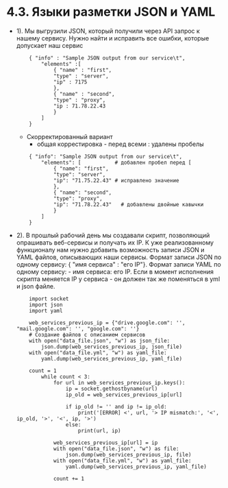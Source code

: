 # 4.3. Языки разметки JSON и YAML
- 1). Мы выгрузили JSON, который получили через API запрос к нашему сервису.
		Нужно найти и исправить все ошибки, которые допускает наш сервис
	 
	```
		{ "info" : "Sample JSON output from our service\t",
			"elements" :[ 
				{ "name" : "first",
				"type" : "server",
				"ip" : 7175 
				},
				{ "name" : "second",
				"type" : "proxy",
				"ip : 71.78.22.43
				}
			]
		}
	```
	
	- Скорректированный вариант
		- общая коррестировка - перед всеми : удалены пробелы
	
	```
        { "info": "Sample JSON output from our service\t",
            "elements": [           # добавлен пробел перед [
                { "name": "first",
                "type": "server",
                "ip": "71.75.22.43" # исправлено значение
                },
                { "name": "second",
                "type": "proxy",
                "ip": "71.78.22.43"   # добавлены двойные кавычки
                }
            ]
		}
	```
	
	
- 2). В прошлый рабочий день мы создавали скрипт, позволяющий опрашивать веб-сервисы и получать их IP. 
К уже реализованному функционалу нам нужно добавить возможность записи JSON и YAML файлов, 
описывающих наши сервисы. Формат записи JSON по одному сервису: { "имя сервиса" : "его IP"}. 
Формат записи YAML по одному сервису: - имя сервиса: его IP. 
Если в момент исполнения скрипта меняется IP у сервиса - он должен так же поменяться в yml и json файле.

	```
        import socket
        import json
        import yaml
        
        web_services_previous_ip = {"drive.google.com": '', "mail.google.com": '', "google.com": ''}
        # Создание файлов с описанием сервисов
        with open("data_file.json", "w") as json_file:
            json.dump(web_services_previous_ip, json_file)
        with open("data_file.yml", "w") as yaml_file:
            yaml.dump(web_services_previous_ip, yaml_file)

        count = 1
            while count < 3:
                for url in web_services_previous_ip.keys():
                    ip = socket.gethostbyname(url)
                    ip_old = web_services_previous_ip[url]

                    if ip_old != '' and ip != ip_old:
                        print('[ERROR] <', url, '> IP mismatch:', '<', ip_old, '>', '<', ip, '>')
                    else:
                        print(url, ip)
 
                web_services_previous_ip[url] = ip
                with open("data_file.json", "w") as file:
                    json.dump(web_services_previous_ip, file)
                with open("data_file.yml", "w") as yaml_file:
                    yaml.dump(web_services_previous_ip, yaml_file)
                
                count += 1

	```
